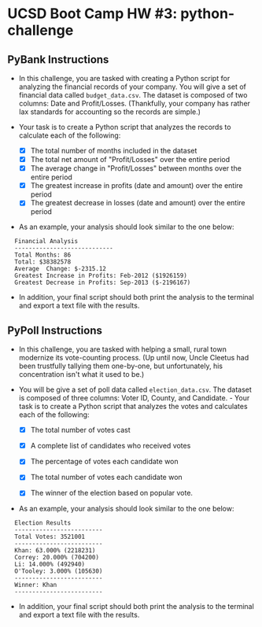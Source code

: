 # UCSD Boot Camp HW #3: python-challenge

## PyBank Instructions
- In this challenge, you are tasked with creating a Python script for analyzing the financial records of your company. You will give a set of financial data called `budget_data.csv`. The dataset is composed of two columns: Date and Profit/Losses. (Thankfully, your company has rather lax standards for accounting so the records are simple.)

- Your task is to create a Python script that analyzes the records to calculate each of the following:
  - [X] The total number of months included in the dataset
  - [X] The total net amount of "Profit/Losses" over the entire period
  - [X] The average change in "Profit/Losses" between months over the entire period
  - [X] The greatest increase in profits (date and amount) over the entire period
  - [X] The greatest decrease in losses (date and amount) over the entire period
 
- As an example, your analysis should look similar to the one below:
```
  Financial Analysis
  ----------------------------
  Total Months: 86
  Total: $38382578
  Average  Change: $-2315.12
  Greatest Increase in Profits: Feb-2012 ($1926159)
  Greatest Decrease in Profits: Sep-2013 ($-2196167)
```
- In addition, your final script should both print the analysis to the terminal and export a text file with the results.

## PyPoll Instructions

- In this challenge, you are tasked with helping a small, rural town modernize its vote-counting process. (Up until now, Uncle Cleetus had been trustfully tallying them one-by-one, but unfortunately, his concentration isn't what it used to be.)

- You will be give a set of poll data called `election_data.csv`. The dataset is composed of three columns: Voter ID, County, and Candidate. - Your task is to create a Python script that analyzes the votes and calculates each of the following:
  - [X] The total number of votes cast
  - [X] A complete list of candidates who received votes
  - [X] The percentage of votes each candidate won
  - [X] The total number of votes each candidate won
  - [X] The winner of the election based on popular vote.


- As an example, your analysis should look similar to the one below:

```
  Election Results
  -------------------------
  Total Votes: 3521001
  -------------------------
  Khan: 63.000% (2218231)
  Correy: 20.000% (704200)
  Li: 14.000% (492940)
  O'Tooley: 3.000% (105630)
  -------------------------
  Winner: Khan
  -------------------------
```
- In addition, your final script should both print the analysis to the terminal and export a text file with the results.
